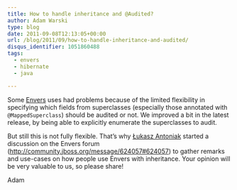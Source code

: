 ```yaml
---
title: How to handle inheritance and @Audited?
author: Adam Warski
type: blog
date: 2011-09-08T12:13:05+00:00
url: /blog/2011/09/how-to-handle-inheritance-and-audited/
disqus_identifier: 1051860488
tags:
  - envers
  - hibernate
  - java

---
```

Some [Envers][1] uses had problems because of the limited flexibility in specifying which fields from superclasses (especially those annotated with `@MappedSuperclass`) should be audited or not. We improved a bit in the latest release, by being able to explicitly enumerate the superclasses to audit.

But still this is not fully flexible. That&#8217;s why [Łukasz Antoniak][2] started a discussion on the Envers forum (<http://community.jboss.org/message/624057#624057>) to gather remarks and use-cases on how people use Envers with inheritance. Your opinion will be very valuable to us, so please share!

Adam

 [1]: http://jboss.org/envers
 [2]: http://lukaszantoniak.wordpress.com/
